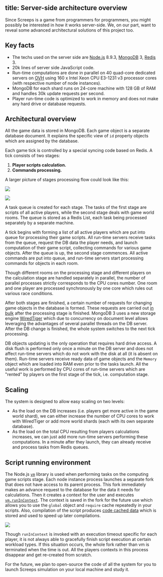 title: Server-side architecture overview
---

Since Screeps is a game from programmers for programmers, you might possibly be interested in how it works server-side. We, on our part, want to reveal some advanced architectural solutions of this project too.

## Key facts

*   The techs used on the server side are [Node.js](https://nodejs.org/en/) 8.9.3, [MongoDB](http://mongodb.org) 3, [Redis](http://redis.io/) 3.
*   20k lines of server side JavaScript code.
*   Run-time computations are done in parallel on 40 quad-core dedicated servers on [OVH](http://ovh.com/us) using 160 x Intel Xeon CPU E3-1231 v3 processor cores (with respective number of node instances).
*   MongoDB for each shard runs on 24-core machine with 128 GB of RAM and handles 30k update requests per second.
*   Player run-time code is optimized to work in memory and does not make any hard drive or database requests.

## Architectural overview

All the game data is stored in MongoDB. Each game object is a separate database document. It explains the specific view of `id` property objects which are assigned by the database.

Each game tick is controlled by a special syncing code based on Redis. A tick consists of two stages:

1.  **Player scripts calculation.**
2.  **Commands processing.**

A larger picture of stages processing flow could look like this:

![](img/architecture_stage1.png)

![](img/architecture_stage2.png)

A task queue is created for each stage. The tasks of the first stage are scripts of all active players, while the second stage deals with game world rooms. The queue is stored as a Redis List, each task being processed separately by a separate machine.

A tick begins with forming a list of all active players which are put into queue for processing their game scripts. All run-time servers receive tasks from the queue, request the DB data the player needs, and launch computation of their game script, collecting commands for various game objects. After the queue is up, the second stage commences. All active commands are put into queue, and run-time servers start processing commands for objects in each room.

Though different rooms on the processing stage and different players on the calculation stage are handled separately in parallel, the number of parallel processes strictly corresponds to the CPU cores number. One room and one player are processed synchronously by one core which rules out various race conditions.

After both stages are finished, a certain number of requests for changing game objects in the database is formed. These requests are carried out [in bulk](https://docs.mongodb.org/manual/core/bulk-write-operations/) after the processing stage is finished. MongoDB 3 uses a new storage engine [WiredTiger](http://www.wiredtiger.com/) which due to concurrency on document level allows leveraging the advantages of several parallel threads on the DB server. After the DB change is finished, the whole system switches to the next tick processing.

DB objects updating is the only operation that requires hard drive access. A disk flush is performed only once a minute on the DB server and does not affect run-time servers which do not work with the disk at all (it is absent on them). Run-time servers receive ready data of game objects and the `Memory` object which are loaded into RAM even prior to the tasks launch. All the useful work is performed by CPU cores of run-time servers which are "rented" by players on the first stage of the tick, i.e. computation stage.

## Scaling

The system is designed to allow easy scaling on two levels:

*   As the load on the DB increases (i.e. players get more active in the game world shard), we can either increase the number of CPU cores to work with WiredTiger or add more world shards (each with its own separate database).
*   As the load on the total CPU resulting from players calculations increases, we can just add more run-time servers performing these computations. In a minute after they launch, they can already receive and process tasks from Redis queues.

## Script running environment

The Node.js [`vm`](https://nodejs.org/api/vm.html) library is used when performing tasks on the computing game scripts stage. Each node instance process launches a separate fork that does not have access to its parent process. This fork immediately makes an advance request to the database for the data it needs for calculations. Then it creates a context for the user and executes [`vm.runInContext`](https://nodejs.org/api/vm.html#vm_vm_runincontext_code_contextifiedsandbox_options). The context is saved in the fork for the future use which allows you to use the `global` object and `require` cache repeatedly in your scripts. Also, compilation of the script produces [code cached data](http://v8project.blogspot.com.by/2015/07/code-caching.html) which is stored and used to speed up later compilations.

![](img/architecture_run.png)

Though `runInContext` is invoked with an execution timeout specific for each player, it is not always able to gracefully finish script execution at certain workload types. If this situation occurs, the whole fork rather than vm is terminated when the time is out. All the players contexts in this process disappear and get re-created from scratch.

For the future, we plan to open-source the code of all the system for you to launch Screeps simulation on your local machine and study it.
